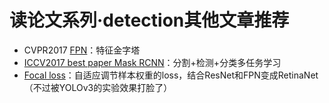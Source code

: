 # 读论文系列·detection其他文章推荐

* CVPR2017 [FPN](https://www.jiqizhixin.com/articles/2017-07-25-2)：特征金字塔
* [ICCV2017 best paper Mask RCNN](https://zhuanlan.zhihu.com/p/31983610)：分割+检测+分类多任务学习
* [Focal loss](https://xmfbit.github.io/2017/08/14/focal-loss-paper/)：自适应调节样本权重的loss，结合ResNet和FPN变成RetinaNet（不过被YOLOv3的实验效果打脸了）


